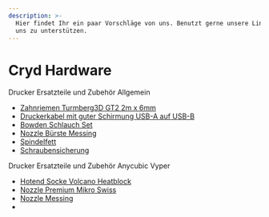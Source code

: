 ```yaml
---
description: >-
  Hier findet Ihr ein paar Vorschläge von uns. Benutzt gerne unsere Links, um
  uns zu unterstützen.
---
```


# Cryd Hardware

Drucker Ersatzteile und Zubehör Allgemein&#x20;

* [Zahnriemen Turmberg3D GT2 2m x 6mm](https://amzn.to/3MQLdDS)
* [Druckerkabel mit guter Schirmung USB-A auf USB-B](https://amzn.to/3UyPMax)
* [Bowden Schlauch Set](https://amzn.to/3BNtk4G)
* [Nozzle Bürste Messing](https://amzn.to/3MQLEhu)
* [Spindelfett](https://amzn.to/3UwNrN4)
* [Schraubensicherung](https://amzn.to/3dIOBo4)

Drucker Ersatzteile und Zubehör Anycubic Vyper

* [Hotend Socke Volcano Heatblock ](https://amzn.to/3wE0xy0)
* [Nozzle Premium Mikro Swiss](https://amzn.to/3UDAJw9)
* [Nozzle Messing](https://amzn.to/3LKERVC)
*



